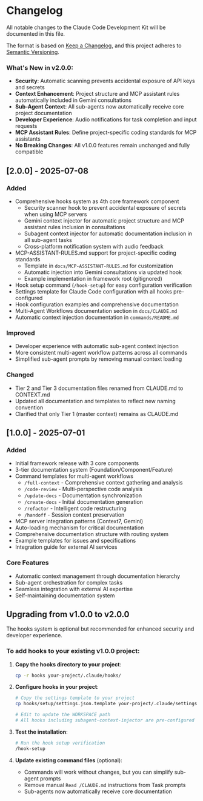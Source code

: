 # Changelog

All notable changes to the Claude Code Development Kit will be documented in this file.

The format is based on [Keep a Changelog](https://keepachangelog.com/en/1.0.0/),
and this project adheres to [Semantic Versioning](https://semver.org/spec/v2.0.0.html).


### What's New in v2.0.0:
- **Security**: Automatic scanning prevents accidental exposure of API keys and secrets
- **Context Enhancement**: Project structure and MCP assistant rules automatically included in Gemini consultations
- **Sub-Agent Context**: All sub-agents now automatically receive core project documentation
- **Developer Experience**: Audio notifications for task completion and input requests
- **MCP Assistant Rules**: Define project-specific coding standards for MCP assistants
- **No Breaking Changes**: All v1.0.0 features remain unchanged and fully compatible


## [2.0.0] - 2025-07-08

### Added
- Comprehensive hooks system as 4th core framework component
  - Security scanner hook to prevent accidental exposure of secrets when using MCP servers
  - Gemini context injector for automatic project structure and MCP assistant rules inclusion in consultations
  - Subagent context injector for automatic documentation inclusion in all sub-agent tasks
  - Cross-platform notification system with audio feedback
- MCP-ASSISTANT-RULES.md support for project-specific coding standards
  - Template in `docs/MCP-ASSISTANT-RULES.md` for customization
  - Automatic injection into Gemini consultations via updated hook
  - Example implementation in framework root (gitignored)
- Hook setup command (`/hook-setup`) for easy configuration verification
- Settings template for Claude Code configuration with all hooks pre-configured
- Hook configuration examples and comprehensive documentation
- Multi-Agent Workflows documentation section in `docs/CLAUDE.md`
- Automatic context injection documentation in `commands/README.md`


### Improved
- Developer experience with automatic sub-agent context injection
- More consistent multi-agent workflow patterns across all commands
- Simplified sub-agent prompts by removing manual context loading

### Changed
- Tier 2 and Tier 3 documentation files renamed from CLAUDE.md to CONTEXT.md
- Updated all documentation and templates to reflect new naming convention
- Clarified that only Tier 1 (master context) remains as CLAUDE.md


## [1.0.0] - 2025-07-01

### Added
- Initial framework release with 3 core components
- 3-tier documentation system (Foundation/Component/Feature)
- Command templates for multi-agent workflows
  - `/full-context` - Comprehensive context gathering and analysis
  - `/code-review` - Multi-perspective code analysis
  - `/update-docs` - Documentation synchronization
  - `/create-docs` - Initial documentation generation
  - `/refactor` - Intelligent code restructuring
  - `/handoff` - Session context preservation
- MCP server integration patterns (Context7, Gemini)
- Auto-loading mechanism for critical documentation
- Comprehensive documentation structure with routing system
- Example templates for issues and specifications
- Integration guide for external AI services

### Core Features
- Automatic context management through documentation hierarchy
- Sub-agent orchestration for complex tasks
- Seamless integration with external AI expertise
- Self-maintaining documentation system


## Upgrading from v1.0.0 to v2.0.0

The hooks system is optional but recommended for enhanced security and developer experience.

### To add hooks to your existing v1.0.0 project:

1. **Copy the hooks directory to your project**:
   ```bash
   cp -r hooks your-project/.claude/hooks/
   ```

2. **Configure hooks in your project**:
   ```bash
   # Copy the settings template to your project
   cp hooks/setup/settings.json.template your-project/.claude/settings.json
   
   # Edit to update the WORKSPACE path
   # All hooks including subagent-context-injector are pre-configured
   ```

3. **Test the installation**:
   ```bash
   # Run the hook setup verification
   /hook-setup
   ```

4. **Update existing command files** (optional):
   - Commands will work without changes, but you can simplify sub-agent prompts
   - Remove manual `Read /CLAUDE.md` instructions from Task prompts
   - Sub-agents now automatically receive core documentation